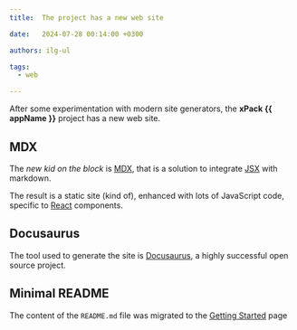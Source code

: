 ```yaml
---
title:  The project has a new web site

date:   2024-07-28 00:14:00 +0300

authors: ilg-ul

tags:
  - web

---
```


After some experimentation with modern site generators,
the **xPack {{ appName }}** project has a new web site.

<!--truncate-->

## MDX

The _new kid on the block_ is [MDX](https://mdxjs.com), that is a solution
to integrate [JSX](https://react.dev/learn/writing-markup-with-jsx) with
markdown.

The result is a static site (kind of), enhanced with lots of JavaScript
code, specific to [React](https://react.dev) components.

## Docusaurus

The tool used to generate the site is [Docusaurus](https://docusaurus.io),
a highly successful open source project.

## Minimal README

The content of the `README.md` file was migrated to the
[Getting Started](/docs/getting-started/) page

